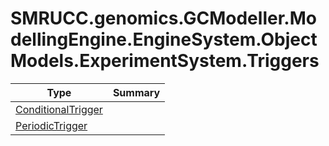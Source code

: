 ﻿
# SMRUCC.genomics.GCModeller.ModellingEngine.EngineSystem.ObjectModels.ExperimentSystem.Triggers

|Type|Summary|
|----|-------|
|[ConditionalTrigger](./ConditionalTrigger.md)||
|[PeriodicTrigger](./PeriodicTrigger.md)||

